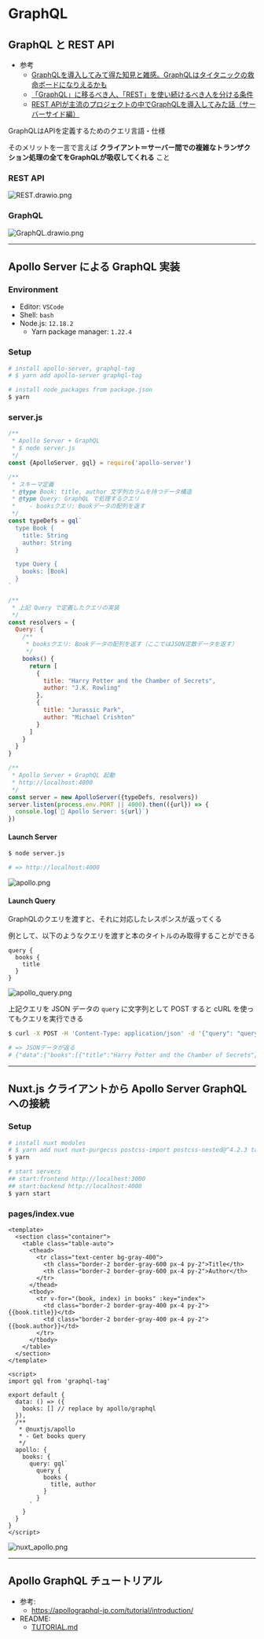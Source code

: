 # GraphQL

## GraphQL と REST API

- 参考
    - [GraphQLを導入してみて得た知見と雑感。GraphQLはタイタニックの救命ボードになりえるかも](https://qiita.com/jabba/items/0bf3d2436215394391a7)
    - [「GraphQL」に移るべき人、「REST」を使い続けるべき人を分ける条件](https://techtarget.itmedia.co.jp/tt/news/2002/10/news04.html)
    - [REST APIが主流のプロジェクトの中でGraphQLを導入してみた話（サーバーサイド編）](https://buildersbox.corp-sansan.com/entry/2020/07/17/110000)

GraphQLはAPIを定義するためのクエリ言語・仕様

そのメリットを一言で言えば **クライアント＝サーバー間での複雑なトランザクション処理の全てをGraphQLが吸収してくれる** こと

### REST API
![REST.drawio.png](./img/REST.drawio.png)

### GraphQL
![GraphQL.drawio.png](./img/GraphQL.drawio.png)

***

## Apollo Server による GraphQL 実装

### Environment
- Editor: `VSCode`
- Shell: `bash`
- Node.js: `12.18.2`
    - Yarn package manager: `1.22.4`

### Setup
```bash
# install apollo-server, graphql-tag
# $ yarn add apollo-server graphql-tag

# install node_packages from package.json
$ yarn
```

### server.js
```javascript
/**
 * Apollo Server + GraphQL
 * $ node server.js
 */
const {ApolloServer, gql} = require('apollo-server')

/**
 * スキーマ定義
 * @type Book: title, author 文字列カラムを持つデータ構造
 * @type Query: GraphQL で処理するクエリ
 *    - booksクエリ: Bookデータの配列を返す
 */
const typeDefs = gql`
  type Book {
    title: String
    author: String
  }

  type Query {
    books: [Book]
  }
`

/**
 * 上記 Query で定義したクエリの実装
 */
const resolvers = {
  Query: {
    /**
     * booksクエリ: Bookデータの配列を返す（ここではJSON定数データを返す）
     */
    books() {
      return [
        {
          title: "Harry Potter and the Chamber of Secrets",
          author: "J.K. Rowling"
        },
        {
          title: "Jurassic Park",
          author: "Michael Crishton"
        }
      ]
    }
  }
}

/**
 * Apollo Server + GraphQL 起動
 * http://localhost:4000
 */
const server = new ApolloServer({typeDefs, resolvers})
server.listen(process.env.PORT || 4000).then(({url}) => {
  console.log(`🚀 Apollo Server: ${url}`)
})
```

#### Launch Server
```bash
$ node server.js

# => http://localhost:4000
```

![apollo.png](./img/apollo.png)

#### Launch Query
GraphQLのクエリを渡すと、それに対応したレスポンスが返ってくる

例として、以下のようなクエリを渡すと本のタイトルのみ取得することができる

```
query {
  books {
    title
  }
}
```

![apollo_query.png](./img/apollo_query.png)

上記クエリを JSON データの `query` に文字列として POST すると cURL を使ってもクエリを実行できる

```bash
$ curl -X POST -H 'Content-Type: application/json' -d '{"query": "query { books { title }}"}' http://localhost:4000

# => JSONデータが返る
# {"data":{"books":[{"title":"Harry Potter and the Chamber of Secrets"},{"title":"Jurassic Park"}]}}
```

***

## Nuxt.js クライアントから Apollo Server GraphQL への接続

### Setup
```bash
# install nuxt modules
# $ yarn add nuxt nuxt-purgecss postcss-import postcss-nested@^4.2.3 tailwindcss @nuxtjs/apollo apollo-cache-inmemory
$ yarn

# start servers
## start:frontend http://localhost:3000
## start:backend http://localhost:4000
$ yarn start
```

### pages/index.vue
```vue
<template>
  <section class="container">
    <table class="table-auto">
      <thead>
        <tr class="text-center bg-gray-400">
          <th class="border-2 border-gray-600 px-4 py-2">Title</th>
          <th class="border-2 border-gray-600 px-4 py-2">Author</th>
        </tr>
      </thead>
      <tbody>
        <tr v-for="(book, index) in books" :key="index">
          <td class="border-2 border-gray-400 px-4 py-2">{{book.title}}</td>
          <td class="border-2 border-gray-400 px-4 py-2">{{book.author}}</td>
        </tr>
      </tbody>
    </table>
  </section>
</template>

<script>
import gql from 'graphql-tag'

export default {
  data: () => ({
    books: [] // replace by apollo/graphql
  }),
  /**
   * @nuxtjs/apollo
   * - Get books query
   */
  apollo: {
    books: {
      query: gql`
        query {
          books {
            title, author
          }
        }
      `
    }
  }
}
</script>
```

![nuxt_apollo.png](./img/nuxt_apollo.png)

***

## Apollo GraphQL チュートリアル

- 参考:
    - https://apollographql-jp.com/tutorial/introduction/
- README:
    - [TUTORIAL.md](./TUTORIAL.md)
